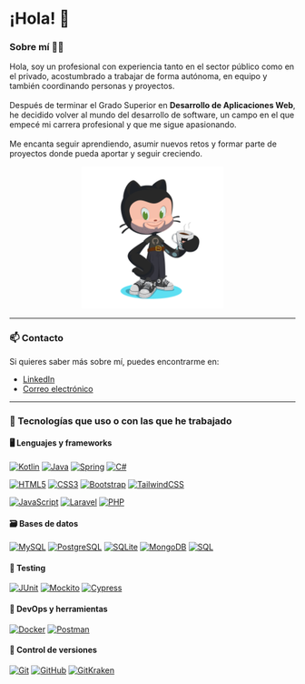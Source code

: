 # ¡Hola! 👋

### Sobre mí 👨‍💻

Hola, soy un profesional con experiencia tanto en el sector público como en el privado, acostumbrado a trabajar de forma autónoma, en equipo y también coordinando personas y proyectos.  
<br>
Después de terminar el Grado Superior en **Desarrollo de Aplicaciones Web**, he decidido volver al mundo del desarrollo de software, un campo en el que empecé mi carrera profesional y que me sigue apasionando.  
<br>
Me encanta seguir aprendiendo, asumir nuevos retos y formar parte de proyectos donde pueda aportar y seguir creciendo.

<p align="center">
  <img src="octocat-1696792701991.png" width="250px" alt="Mi Octogato" />
</p>

---

### 📫 Contacto

Si quieres saber más sobre mí, puedes encontrarme en:

- <a href="https://www.linkedin.com/in/germ%C3%A1n-fern%C3%A1ndez-carracedo-951a96159/" target="_blank" rel="noopener noreferrer">LinkedIn</a>
- <a href="mailto:german.carracedo@gmail.com" target="_blank" rel="noopener noreferrer">Correo electrónico</a>

---

### 🚀 Tecnologías que uso o con las que he trabajado

#### 🖥️ Lenguajes y frameworks

[![Kotlin](https://img.shields.io/badge/Kotlin-0095D5?style=for-the-badge&logo=kotlin&logoColor=white)](https://kotlinlang.org/)
[![Java](https://img.shields.io/badge/Java-ED8B00?style=for-the-badge&logo=java&logoColor=white)](https://www.oracle.com/java/)
[![Spring](https://img.shields.io/badge/Spring-6DB33F?style=for-the-badge&logo=spring&logoColor=white)](https://spring.io/)
[![C#](https://img.shields.io/badge/C%23-239120?style=for-the-badge&logo=c-sharp&logoColor=white)](https://learn.microsoft.com/en-us/dotnet/csharp/)

[![HTML5](https://img.shields.io/badge/HTML5-E34F26?style=for-the-badge&logo=html5&logoColor=white)](https://developer.mozilla.org/en-US/docs/Web/HTML)
[![CSS3](https://img.shields.io/badge/CSS3-1572B6?style=for-the-badge&logo=css3&logoColor=white)](https://developer.mozilla.org/en-US/docs/Web/CSS)
[![Bootstrap](https://img.shields.io/badge/Bootstrap-7952B3?style=for-the-badge&logo=bootstrap&logoColor=white)](https://getbootstrap.com/)
[![TailwindCSS](https://img.shields.io/badge/TailwindCSS-06B6D4?style=for-the-badge&logo=tailwindcss&logoColor=white)](https://tailwindcss.com/)

[![JavaScript](https://img.shields.io/badge/JavaScript-F7DF1E?style=for-the-badge&logo=javascript&logoColor=black)](https://developer.mozilla.org/en-US/docs/Web/JavaScript)
[![Laravel](https://img.shields.io/badge/Laravel-FF2D20?style=for-the-badge&logo=laravel&logoColor=white)](https://laravel.com/)
[![PHP](https://img.shields.io/badge/PHP-777BB4?style=for-the-badge&logo=php&logoColor=white)](https://www.php.net/)

#### 🗃️ Bases de datos

[![MySQL](https://img.shields.io/badge/MySQL-4479A1?style=for-the-badge&logo=mysql&logoColor=white)](https://www.mysql.com/)
[![PostgreSQL](https://img.shields.io/badge/PostgreSQL-336791?style=for-the-badge&logo=postgresql&logoColor=white)](https://www.postgresql.org/)
[![SQLite](https://img.shields.io/badge/SQLite-003B57?style=for-the-badge&logo=sqlite&logoColor=white)](https://www.sqlite.org/index.html)
[![MongoDB](https://img.shields.io/badge/MongoDB-47A248?style=for-the-badge&logo=mongodb&logoColor=white)](https://www.mongodb.com/)
[![SQL](https://img.shields.io/badge/SQL-336791?style=for-the-badge&logo=sqlite&logoColor=white)](https://en.wikipedia.org/wiki/SQL)

#### 🧪 Testing

[![JUnit](https://img.shields.io/badge/JUnit-25A162?style=for-the-badge&logo=java&logoColor=white)](https://junit.org/)
[![Mockito](https://img.shields.io/badge/Mockito-ACD13A?style=for-the-badge&logo=java&logoColor=white)](https://site.mockito.org/)
[![Cypress](https://img.shields.io/badge/Cypress-17202C?style=for-the-badge&logo=cypress&logoColor=white)](https://www.cypress.io/)

#### 🐳 DevOps y herramientas

[![Docker](https://img.shields.io/badge/Docker-2496ED?style=for-the-badge&logo=docker&logoColor=white)](https://www.docker.com/)
[![Postman](https://img.shields.io/badge/Postman-FF6C37?style=for-the-badge&logo=postman&logoColor=white)](https://www.postman.com/)

#### 🧰 Control de versiones

[![Git](https://img.shields.io/badge/Git-F05032?style=for-the-badge&logo=git&logoColor=white)](https://git-scm.com/)
[![GitHub](https://img.shields.io/badge/GitHub-181717?style=for-the-badge&logo=github&logoColor=white)](https://github.com/)
[![GitKraken](https://img.shields.io/badge/GitKraken-179287?style=for-the-badge&logo=gitkraken&logoColor=white)](https://www.gitkraken.com/)




